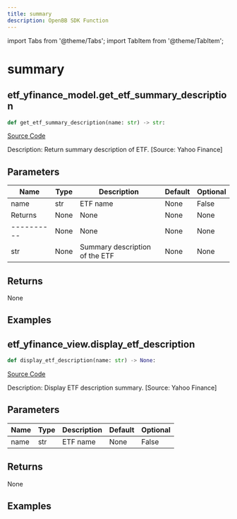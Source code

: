 ```yaml
---
title: summary
description: OpenBB SDK Function
---
```


import Tabs from '@theme/Tabs';
import TabItem from '@theme/TabItem';

# summary

<Tabs>
<TabItem value="model" label="Model" default>

## etf_yfinance_model.get_etf_summary_description

```python title='openbb_terminal/etf/yfinance_model.py'
def get_etf_summary_description(name: str) -> str:
```
[Source Code](https://github.com/OpenBB-finance/OpenBBTerminal/tree/main/openbb_terminal/etf/yfinance_model.py#L44)

Description: Return summary description of ETF. [Source: Yahoo Finance]

## Parameters

| Name | Type | Description | Default | Optional |
| ---- | ---- | ----------- | ------- | -------- |
| name | str | ETF name | None | False |
| Returns | None | None | None | None |
| ---------- | None | None | None | None |
| str | None | Summary description of the ETF | None | None |

## Returns

None

## Examples



</TabItem>
<TabItem value="view" label="View">

## etf_yfinance_view.display_etf_description

```python title='openbb_terminal/etf/yfinance_view.py'
def display_etf_description(name: str) -> None:
```
[Source Code](https://github.com/OpenBB-finance/OpenBBTerminal/tree/main/openbb_terminal/etf/yfinance_view.py#L103)

Description: Display ETF description summary. [Source: Yahoo Finance]

## Parameters

| Name | Type | Description | Default | Optional |
| ---- | ---- | ----------- | ------- | -------- |
| name | str | ETF name | None | False |

## Returns

None

## Examples



</TabItem>
</Tabs>